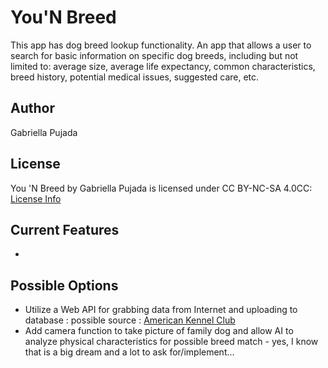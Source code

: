 # You'N Breed

This app has dog breed lookup functionality.
An app that allows a user to search for basic information on specific dog breeds, including but not limited to: 
average size, average life expectancy, common characteristics, breed history, potential medical issues, suggested care, etc.

## Author
Gabriella Pujada

## License
You 'N Breed by Gabriella Pujada is licensed under CC BY-NC-SA 4.0CC: [License Info](https://creativecommons.org/licenses/by-nc-sa/4.0/)

## Current Features
*

## Possible Options
* Utilize a Web API for grabbing data from Internet and uploading to database : possible source : [American Kennel Club](https://akc.org)
* Add camera function to take picture of family dog and allow AI to analyze physical characteristics for possible breed match - yes, I know that is a big dream and a lot to ask for/implement...
